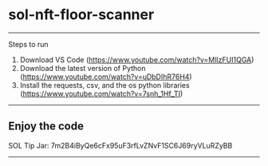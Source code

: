 # sol-nft-floor-scanner
-----------------------------------------------------------------------------------------------------------------------------
Steps to run
1. Download VS Code (https://www.youtube.com/watch?v=MlIzFUI1QGA)
2. Download the latest version of Python (https://www.youtube.com/watch?v=uDbDIhR76H4)
3. Install the requests, csv, and the os python libraries (https://www.youtube.com/watch?v=7snh_1Hf_TI)

-----------------------------------------------------------------------------------------------------------------------------
Enjoy the code
-----------------------------------------------------------------------------------------------------------------------------

SOL Tip Jar: 7m2B4iByQe6cFx95uF3rfLvZNvF1SC6J69ryVLuRZyBB

-----------------------------------------------------------------------------------------------------------------------------
